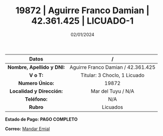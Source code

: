 ﻿---
title: 19872 | Aguirre Franco Damian | 42.361.425 | LICUADO-1
date: 02/01/2024
draft: false
tags: ['titular', 'mar del tuyu', 'licuado']
---

|          **Datos**          |  /  |
|:---------------------------:|:---:|
| **Nombre, Apellido y DNI:** | Aguirre Franco Damian / 42.361.425 |
|          **V o T:**         | Titular: 3 Choclo, 1 Licuado |
|      **Numero Único:**      | 19872 |
|  **Localidad y Dirección:** | Mar del Tuyu / N/A |
|        **Teléfono:**        | N/A |
|          **Rubro**          | Licuados |

**Estado de Pago:** **PAGO COMPLETO**

**Correo:** [Mandar Emial](mailto:frankitoriver7@gmail.com)
